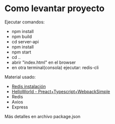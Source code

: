 # Como levantar proyecto

Ejecutar comandos: 
- npm install
- npm build
- cd server-api
- npm install
- npm start
- cd ..
- abrir "index.html" en el browser
- en otra terminal(consola) ejecutar: redis-cli

Material usado:
- [Redis instalación]('https://github.com/MSOpenTech/redis/releases')
- [HelloWorld - Preact+Typescript+WebpackSimple]('https://medium.com/@shakyShane/hello-world-with-preact-jsx-typescript-6d70cf2ebf01')
- Redis
- Axios
- Express 


Más detalles en archivo package.json
